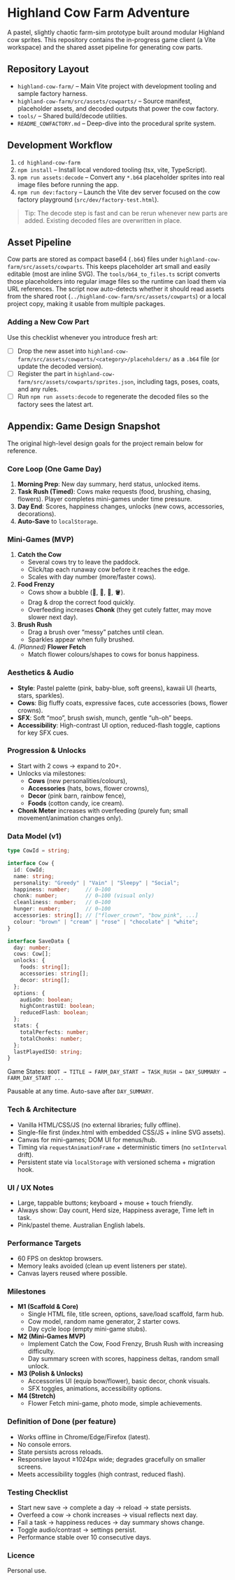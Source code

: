 # Highland Cow Farm Adventure

A pastel, slightly chaotic farm-sim prototype built around modular Highland cow sprites. This repository contains the in-progress
game client (a Vite workspace) and the shared asset pipeline for generating cow parts.

## Repository Layout
- `highland-cow-farm/` – Main Vite project with development tooling and sample factory harness.
- `highland-cow-farm/src/assets/cowparts/` – Source manifest, placeholder assets, and decoded outputs that power the cow factory.
- `tools/` – Shared build/decode utilities.
- `README_COWFACTORY.md` – Deep-dive into the procedural sprite system.

## Development Workflow
1. `cd highland-cow-farm`
2. `npm install` – Install local vendored tooling (tsx, vite, TypeScript).
3. `npm run assets:decode` – Convert any `*.b64` placeholder sprites into real image files before running the app.
4. `npm run dev:factory` – Launch the Vite dev server focused on the cow factory playground (`src/dev/factory-test.html`).

> Tip: The decode step is fast and can be rerun whenever new parts are added. Existing decoded files are overwritten in place.

## Asset Pipeline
Cow parts are stored as compact base64 (`.b64`) files under `highland-cow-farm/src/assets/cowparts`. This keeps placeholder art small and easily
editable (most are inline SVG). The `tools/b64_to_files.ts` script converts those placeholders into regular image files so the
runtime can load them via URL references. The script now auto-detects whether it should read assets from the shared root
(`../highland-cow-farm/src/assets/cowparts`) or a local project copy, making it usable from multiple packages.

### Adding a New Cow Part
Use this checklist whenever you introduce fresh art:
- [ ] Drop the new asset into `highland-cow-farm/src/assets/cowparts/<category>/placeholders/` as a `.b64` file (or update the decoded version).
- [ ] Register the part in `highland-cow-farm/src/assets/cowparts/sprites.json`, including tags, poses, coats, and any rules.
- [ ] Run `npm run assets:decode` to regenerate the decoded files so the factory sees the latest art.

## Appendix: Game Design Snapshot
The original high-level design goals for the project remain below for reference.

### Core Loop (One Game Day)
1. **Morning Prep**: New day summary, herd status, unlocked items.
2. **Task Rush (Timed)**: Cows make requests (food, brushing, chasing, flowers). Player completes mini-games under time pressure.
3. **Day End**: Scores, happiness changes, unlocks (new cows, accessories, decorations).
4. **Auto-Save** to `localStorage`.

### Mini-Games (MVP)
1. **Catch the Cow**
   - Several cows try to leave the paddock.
   - Click/tap each runaway cow before it reaches the edge.
   - Scales with day number (more/faster cows).
2. **Food Frenzy**
   - Cows show a bubble (🥕, 🍎, 🌾, 🪣).
   - Drag & drop the correct food quickly.
   - Overfeeding increases **Chonk** (they get cutely fatter, may move slower next day).
3. **Brush Rush**
   - Drag a brush over “messy” patches until clean.
   - Sparkles appear when fully brushed.
4. *(Planned)* **Flower Fetch**
   - Match flower colours/shapes to cows for bonus happiness.

### Aesthetics & Audio
- **Style**: Pastel palette (pink, baby-blue, soft greens), kawaii UI (hearts, stars, sparkles).
- **Cows**: Big fluffy coats, expressive faces, cute accessories (bows, flower crowns).
- **SFX**: Soft “moo”, brush swish, munch, gentle “uh-oh” beeps.
- **Accessibility**: High-contrast UI option, reduced-flash toggle, captions for key SFX cues.

### Progression & Unlocks
- Start with 2 cows → expand to 20+.
- Unlocks via milestones:
  - **Cows** (new personalities/colours),
  - **Accessories** (hats, bows, flower crowns),
  - **Decor** (pink barn, rainbow fence),
  - **Foods** (cotton candy, ice cream).
- **Chonk Meter** increases with overfeeding (purely fun; small movement/animation changes only).

### Data Model (v1)
```ts
type CowId = string;

interface Cow {
  id: CowId;
  name: string;
  personality: "Greedy" | "Vain" | "Sleepy" | "Social";
  happiness: number;     // 0–100
  chonk: number;         // 0–100 (visual only)
  cleanliness: number;   // 0–100
  hunger: number;        // 0–100
  accessories: string[]; // ["flower_crown", "bow_pink", ...]
  colour: "brown" | "cream" | "rose" | "chocolate" | "white";
}

interface SaveData {
  day: number;
  cows: Cow[];
  unlocks: {
    foods: string[];
    accessories: string[];
    decor: string[];
  };
  options: {
    audioOn: boolean;
    highContrastUI: boolean;
    reducedFlash: boolean;
  };
  stats: {
    totalPerfects: number;
    totalChonks: number;
  };
  lastPlayedISO: string;
}
```

Game States: `BOOT → TITLE → FARM_DAY_START → TASK_RUSH → DAY_SUMMARY → FARM_DAY_START ...`

Pausable at any time. Auto-save after `DAY_SUMMARY`.

### Tech & Architecture
- Vanilla HTML/CSS/JS (no external libraries; fully offline).
- Single-file first (index.html with embedded CSS/JS + inline SVG assets).
- Canvas for mini-games; DOM UI for menus/hub.
- Timing via `requestAnimationFrame` + deterministic timers (no `setInterval` drift).
- Persistent state via `localStorage` with versioned schema + migration hook.

### UI / UX Notes
- Large, tappable buttons; keyboard + mouse + touch friendly.
- Always show: Day count, Herd size, Happiness average, Time left in task.
- Pink/pastel theme. Australian English labels.

### Performance Targets
- 60 FPS on desktop browsers.
- Memory leaks avoided (clean up event listeners per state).
- Canvas layers reused where possible.

### Milestones
- **M1 (Scaffold & Core)**
  - Single HTML file, title screen, options, save/load scaffold, farm hub.
  - Cow model, random name generator, 2 starter cows.
  - Day cycle loop (empty mini-game stubs).
- **M2 (Mini-Games MVP)**
  - Implement Catch the Cow, Food Frenzy, Brush Rush with increasing difficulty.
  - Day summary screen with scores, happiness deltas, random small unlock.
- **M3 (Polish & Unlocks)**
  - Accessories UI (equip bow/flower), basic decor, chonk visuals.
  - SFX toggles, animations, accessibility options.
- **M4 (Stretch)**
  - Flower Fetch mini-game, photo mode, simple achievements.

### Definition of Done (per feature)
- Works offline in Chrome/Edge/Firefox (latest).
- No console errors.
- State persists across reloads.
- Responsive layout ≥1024px wide; degrades gracefully on smaller screens.
- Meets accessibility toggles (high contrast, reduced flash).

### Testing Checklist
- Start new save → complete a day → reload → state persists.
- Overfeed a cow → chonk increases → visual reflects next day.
- Fail a task → happiness reduces → day summary shows change.
- Toggle audio/contrast → settings persist.
- Performance stable over 10 consecutive days.

### Licence
Personal use.
